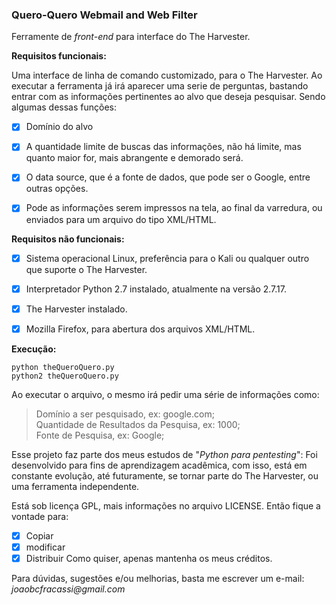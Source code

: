 ### Quero-Quero Webmail and Web Filter

Ferramente de _front-end_ para interface do The Harvester.


__Requisitos funcionais:__

Uma interface de linha de comando customizado, para o The Harvester.
Ao executar a ferramenta já irá aparecer uma serie de perguntas, bastando entrar com as informações pertinentes ao alvo que deseja pesquisar.
Sendo algumas dessas funções:
- [x] Domínio do alvo
- [x] A quantidade limite de buscas das informações, não há limite, mas quanto maior for, mais abrangente e demorado será.
- [x] O data source, que é a fonte de dados, que pode ser o Google, entre outras opções.
- [x] Pode as informações serem impressos na tela, ao final da varredura, ou enviados para um arquivo do tipo XML/HTML.


__Requisitos não funcionais:__

- [x] Sistema operacional Linux, preferência para o Kali ou qualquer outro que suporte o The Harvester.
- [x] Interpretador Python 2.7 instalado, atualmente na versão 2.7.17.
- [x] The Harvester instalado.
- [x] Mozilla Firefox, para abertura dos arquivos XML/HTML.


__Execução:__
```
python theQueroQuero.py
python2 theQueroQuero.py
```
Ao executar o arquivo, o mesmo irá pedir uma série de informações como:   
> Domínio a ser pesquisado, ex: google.com;   
> Quantidade de Resultados da Pesquisa, ex: 1000;      
> Fonte de Pesquisa, ex: Google;   

Esse projeto faz parte dos meus estudos de "_Python para pentesting_":
Foi desenvolvido para fins de aprendizagem acadêmica, com isso, está em constante evolução, 
até futuramente, se tornar parte do The Harvester, ou uma ferramenta independente.

Está sob licença GPL, mais informações no arquivo LICENSE.
Então fique a vontade para:
- [x] Copiar
- [x] modificar
- [x] Distribuir
Como quiser, apenas mantenha os meus créditos.

Para dúvidas, sugestões e/ou melhorias, basta me escrever um e-mail:
_joaobcfracassi@gmail.com_









